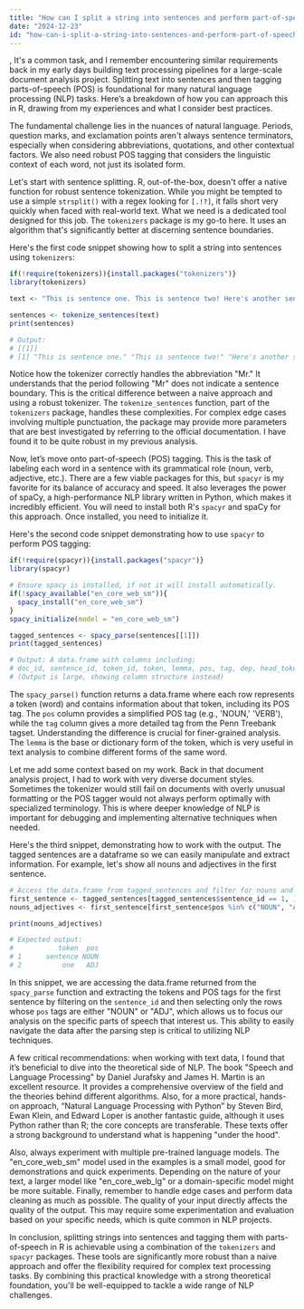 ```yaml
---
title: "How can I split a string into sentences and perform part-of-speech tagging in R?"
date: "2024-12-23"
id: "how-can-i-split-a-string-into-sentences-and-perform-part-of-speech-tagging-in-r"
---
```


,  It's a common task, and I remember encountering similar requirements back in my early days building text processing pipelines for a large-scale document analysis project. Splitting text into sentences and then tagging parts-of-speech (POS) is foundational for many natural language processing (NLP) tasks. Here’s a breakdown of how you can approach this in R, drawing from my experiences and what I consider best practices.

The fundamental challenge lies in the nuances of natural language. Periods, question marks, and exclamation points aren't always sentence terminators, especially when considering abbreviations, quotations, and other contextual factors. We also need robust POS tagging that considers the linguistic context of each word, not just its isolated form.

Let's start with sentence splitting. R, out-of-the-box, doesn't offer a native function for robust sentence tokenization. While you might be tempted to use a simple `strsplit()` with a regex looking for `[.!?]`, it falls short very quickly when faced with real-world text. What we need is a dedicated tool designed for this job. The `tokenizers` package is my go-to here. It uses an algorithm that's significantly better at discerning sentence boundaries.

Here's the first code snippet showing how to split a string into sentences using `tokenizers`:

```R
if(!require(tokenizers)){install.packages("tokenizers")}
library(tokenizers)

text <- "This is sentence one. This is sentence two! Here's another sentence? And, an example with Mr. Smith."

sentences <- tokenize_sentences(text)
print(sentences)

# Output:
# [[1]]
# [1] "This is sentence one." "This is sentence two!" "Here's another sentence?" "And, an example with Mr. Smith."
```

Notice how the tokenizer correctly handles the abbreviation "Mr." It understands that the period following "Mr" does not indicate a sentence boundary. This is the critical difference between a naive approach and using a robust tokenizer. The `tokenize_sentences` function, part of the `tokenizers` package, handles these complexities. For complex edge cases involving multiple punctuation, the package may provide more parameters that are best investigated by referring to the official documentation. I have found it to be quite robust in my previous analysis.

Now, let’s move onto part-of-speech (POS) tagging. This is the task of labeling each word in a sentence with its grammatical role (noun, verb, adjective, etc.). There are a few viable packages for this, but `spacyr` is my favorite for its balance of accuracy and speed. It also leverages the power of spaCy, a high-performance NLP library written in Python, which makes it incredibly efficient. You will need to install both R's `spacyr` and spaCy for this approach. Once installed, you need to initialize it.

Here's the second code snippet demonstrating how to use `spacyr` to perform POS tagging:

```R
if(!require(spacyr)){install.packages("spacyr")}
library(spacyr)

# Ensure spacy is installed, if not it will install automatically.
if(!spacy_available("en_core_web_sm")){
  spacy_install("en_core_web_sm")
}
spacy_initialize(model = "en_core_web_sm")

tagged_sentences <- spacy_parse(sentences[[1]])
print(tagged_sentences)

# Output: A data.frame with columns including:
# doc_id, sentence_id, token_id, token, lemma, pos, tag, dep, head_token_id
# (Output is large, showing column structure instead)
```

The `spacy_parse()` function returns a data.frame where each row represents a token (word) and contains information about that token, including its POS tag. The `pos` column provides a simplified POS tag (e.g., 'NOUN,' 'VERB'), while the `tag` column gives a more detailed tag from the Penn Treebank tagset. Understanding the difference is crucial for finer-grained analysis. The `lemma` is the base or dictionary form of the token, which is very useful in text analysis to combine different forms of the same word.

Let me add some context based on my work. Back in that document analysis project, I had to work with very diverse document styles. Sometimes the tokenizer would still fail on documents with overly unusual formatting or the POS tagger would not always perform optimally with specialized terminology. This is where deeper knowledge of NLP is important for debugging and implementing alternative techniques when needed.

Here's the third snippet, demonstrating how to work with the output. The tagged sentences are a dataframe so we can easily manipulate and extract information. For example, let's show all nouns and adjectives in the first sentence.

```R
# Access the data.frame from tagged_sentences and filter for nouns and adjectives in the first sentence.
first_sentence <- tagged_sentences[tagged_sentences$sentence_id == 1, ]
nouns_adjectives <- first_sentence[first_sentence$pos %in% c("NOUN", "ADJ"), c("token", "pos")]

print(nouns_adjectives)

# Expected output:
#           token  pos
# 1      sentence NOUN
# 2          one   ADJ
```

In this snippet, we are accessing the data.frame returned from the `spacy_parse` function and extracting the tokens and POS tags for the first sentence by filtering on the `sentence_id` and then selecting only the rows whose `pos` tags are either "NOUN" or "ADJ", which allows us to focus our analysis on the specific parts of speech that interest us. This ability to easily navigate the data after the parsing step is critical to utilizing NLP techniques.

A few critical recommendations: when working with text data, I found that it’s beneficial to dive into the theoretical side of NLP. The book "Speech and Language Processing" by Daniel Jurafsky and James H. Martin is an excellent resource. It provides a comprehensive overview of the field and the theories behind different algorithms. Also, for a more practical, hands-on approach, “Natural Language Processing with Python” by Steven Bird, Ewan Klein, and Edward Loper is another fantastic guide, although it uses Python rather than R; the core concepts are transferable. These texts offer a strong background to understand what is happening "under the hood".

Also, always experiment with multiple pre-trained language models. The "en_core_web_sm" model used in the examples is a small model, good for demonstrations and quick experiments. Depending on the nature of your text, a larger model like "en_core_web_lg" or a domain-specific model might be more suitable. Finally, remember to handle edge cases and perform data cleaning as much as possible. The quality of your input directly affects the quality of the output. This may require some experimentation and evaluation based on your specific needs, which is quite common in NLP projects.

In conclusion, splitting strings into sentences and tagging them with parts-of-speech in R is achievable using a combination of the `tokenizers` and `spacyr` packages. These tools are significantly more robust than a naive approach and offer the flexibility required for complex text processing tasks. By combining this practical knowledge with a strong theoretical foundation, you'll be well-equipped to tackle a wide range of NLP challenges.
